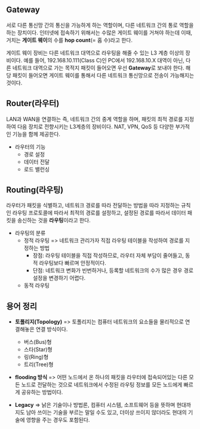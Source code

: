 ## **Gateway**

서로 다른 통신망 간의 통신을 가능하게 하는 역할이며, 다른 네트워크 간의 통로 역할을 하는 장치이다. 인터넷에 접속하기 위해서는 수많은 게이트 웨이를 거쳐야 하는데 이때, 거치는 **게이트 웨이**의 수를 **hop count**(= 홉 수)라고 한다.

게이트 웨이 장비는 다른 네트워크 대역으로 라우팅을 해줄 수 있는 L3 계층 이상의 장비이다. 예를 들어, 192.168.10.111(Class C)인 PC에서 192.168.10.X 대역이 아닌, 다른 네트워크 대역으로 가는 목적지 패킷이 들어오면 우선 **Gateway**로 보내야 한다. 해당 패킷이 들어오면 게이트 웨이를 통해서 다른 네트워크 통신망으로 전송이 가능해지는 것이다.

## **Router(라우터)**

LAN과 WAN을 연결하는 즉, 네트워크 간의 중계 역할을 하며, 패킷의 최적 경로를 지정하여 다음 장치로 전향시키는 L3계층의 장비이다. NAT, VPN, QoS 등 다양한 부가적인 기능을 함께 제공한다.

- 라우터의 기능
  - 경로 설정
  - 데이터 전달
  - 로드 밸런싱

## **Routing(라우팅)**

라우터가 패킷을 식별하고, 네트워크 경로를 따라 전달하는 방법을 따라 지정하는 규칙인 라우팅 프로토콜에 따라서 최적의 경로를 설정하고, 설정된 경로를 따라서 데이터 패킷을 송신하는 것을 **라우팅**이라고 한다.

- 라우팅의 분류
  - 정적 라우팅 => 네트워크 관리가자 직접 라우팅 테이블을 작성하여 경로를 지정하는 방법
    - 장점: 라우팅 테이블을 직접 작성하므로, 라우터 자체 부담이 줄어들고, 동적 라우팅보다 빠르며 안정적이다.
    - 단점: 네트워크 변화가 빈번하거나, 등록할 네트워크의 수가 많은 경우 경로 설정을 변경하기 어렵다.
  - 동적 라우팅

## **용어 정리**

- **토폴리지(Topology)** => 토폴리지는 컴퓨터 네트워크의 요소들을 물리적으로 연결해놓은 연결 방식이다.

  - 버스(Bus)형
  - 스타(Star)형
  - 링(Ring)형
  - 트리(Tree)형

- **flooding 방식** => 어떤 노드에서 온 하나의 패킷을 라우터에 접속되어있는 다른 모든 노드로 전달하는 것으로 네트워크에서 수정된 라우팅 정보를 모든 노드에게 빠르게 공유하는 방법이다.

- **Legacy** => 낡은 기술이나 방법론, 컴퓨터 시스템, 소프트웨어 등을 뜻하며 현대까지도 남아 쓰이는 기술을 부르는 말일 수도 있고, 더이상 쓰이지 않더라도 현대의 기술에 영향을 주는 경우도 포함된다.
